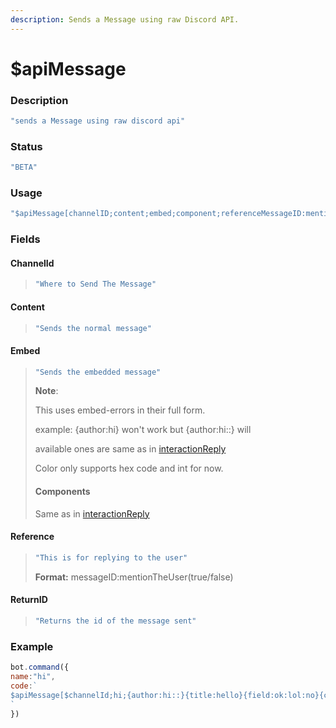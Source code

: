 ```yaml
---
description: Sends a Message using raw Discord API.
---
```


# $apiMessage

### Description

```javascript
"sends a Message using raw discord api"
```

### Status

```javascript
"BETA"
```

### Usage

```javascript
"$apiMessage[channelID;content;embed;component;referenceMessageID:mentionTheUser(true/yes/false/no);return Id(yes/no)]"
```

### Fields
#### ChannelId
>```js
> "Where to Send The Message"
>```

#### Content

> ```javascript
> "Sends the normal message"
> ```

#### Embed

> ```javascript
> "Sends the embedded message"
> ```
>
> **Note**:
>
> This uses embed-errors in their full form.
>
> example: {author:hi} won't work but {author:hi::} will
>
> available ones are same as in [interactionReply](./usdinteractionreply.md#embed)
>
> Color only supports hex code and int for now.
>
> #### Components
>
> Same as in [interactionReply](./usdinteractionreply.md#components)

#### Reference

> ```javascript
> "This is for replying to the user"
> ```
>
> **Format:** messageID:mentionTheUser\(true/false\)

#### ReturnID

> ```javascript
> "Returns the id of the message sent"
> ```

### Example

```javascript
bot.command({
name:"hi",
code:`
$apiMessage[$channelId;hi;{author:hi::}{title:hello}{field:ok:lol:no}{color:#8700ff}{footer:hmmm:$authorAvatar};{actionRow:click me,2,1,click};$messageID:true;no]
`
})
```

